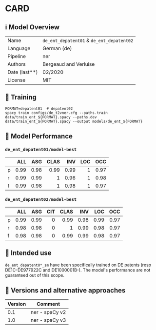 # CARD


## ℹ️ Model Overview

|||
|---|---|
|Name| `de_ent_depatent01` & `de_ent_depatent02` |
|Language|German (de)|
|Pipeline|ner |
|Authors|Bergeaud and Verluise|
|Date (last**)|02/2020 |
|License|MIT|


## 👷 Training

```shell
FORMAT=depatent01  # depatent02
spacy train configs/de_t2vner.cfg --paths.train data/train_ent_${FORMAT}.spacy --paths.dev data/train_ent_${FORMAT}.spacy --output models/de_ent_${FORMAT}
```

## 🔮 Model Performance

### `de_ent_depatent01/model-best`

|    |   ALL |   ASG |   CLAS |   INV |   LOC |   OCC |
|:---|------:|------:|-------:|------:|------:|------:|
| p  |  0.99 |  0.98 |   0.99 |  0.99 |     1 |  0.97 |
| r  |  0.99 |  0.99 |   1    |  0.96 |     1 |  0.98 |
| f  |  0.99 |  0.98 |   1    |  0.98 |     1 |  0.97 |


### `de_ent_depatent02/model-best`

|    |   ALL |   ASG |   CIT |   CLAS |   INV |   LOC |   OCC |
|:---|------:|------:|------:|-------:|------:|------:|------:|
| p  |  0.99 |  0.99 |     0 |   0.99 |  0.98 |  0.99 |  0.97 |
| r  |  0.98 |  0.98 |     0 |   1    |  0.99 |  0.98 |  0.97 |
| f  |  0.98 |  0.98 |     0 |   0.99 |  0.99 |  0.98 |  0.97 |


## 🎯 Intended use

`de_ent_depatent0*_sm` have been specifically trained on DE patents (resp DE1C-DE977922C and DE1000001B-). The model's performance are not guaranteed out of this scope.



## 🔂 Versions and alternative approaches

|Version|Comment|
|---|---|
|0.1|ner - spaCy v2|
|1.0|ner - spaCy v3|

